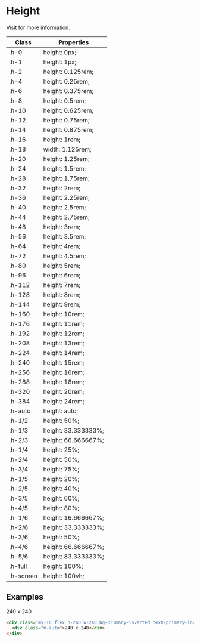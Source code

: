 # Height

Visit []() for more information.

| Class     | Properties          |
| --------- | ------------------- |
| .h-0      | height: 0px;        |
| .h-1      | height: 1px;        |
| .h-2      | height: 0.125rem;   |
| .h-4      | height: 0.25rem;    |
| .h-6      | height: 0.375rem;   |
| .h-8      | height: 0.5rem;     |
| .h-10     | height: 0.625rem;   |
| .h-12     | height: 0.75rem;    |
| .h-14     | height: 0.875rem;   |
| .h-16     | height: 1rem;       |
| .h-18     | width: 1.125rem;    |
| .h-20     | height: 1.25rem;    |
| .h-24     | height: 1.5rem;     |
| .h-28     | height: 1.75rem;    |
| .h-32     | height: 2rem;       |
| .h-36     | height: 2.25rem;    |
| .h-40     | height: 2.5rem;     |
| .h-44     | height: 2.75rem;    |
| .h-48     | height: 3rem;       |
| .h-56     | height: 3.5rem;     |
| .h-64     | height: 4rem;       |
| .h-72     | height: 4.5rem;     |
| .h-80     | height: 5rem;       |
| .h-96     | height: 6rem;       |
| .h-112    | height: 7rem;       |
| .h-128    | height: 8rem;       |
| .h-144    | height: 9rem;       |
| .h-160    | height: 10rem;      |
| .h-176    | height: 11rem;      |
| .h-192    | height: 12rem;      |
| .h-208    | height: 13rem;      |
| .h-224    | height: 14rem;      |
| .h-240    | height: 15rem;      |
| .h-256    | height: 16rem;      |
| .h-288    | height: 18rem;      |
| .h-320    | height: 20rem;      |
| .h-384    | height: 24rem;      |
| .h-auto   | height: auto;       |
| .h-1/2    | height: 50%;        |
| .h-1/3    | height: 33.333333%; |
| .h-2/3    | height: 66.666667%; |
| .h-1/4    | height: 25%;        |
| .h-2/4    | height: 50%;        |
| .h-3/4    | height: 75%;        |
| .h-1/5    | height: 20%;        |
| .h-2/5    | height: 40%;        |
| .h-3/5    | height: 60%;        |
| .h-4/5    | height: 80%;        |
| .h-1/6    | height: 16.666667%; |
| .h-2/6    | height: 33.333333%; |
| .h-3/6    | height: 50%;        |
| .h-4/6    | height: 66.666667%; |
| .h-5/6    | height: 83.333333%; |
| .h-full   | height: 100%;       |
| .h-screen | height: 100vh;      |

## Examples

<div class="mds">
  <div class="my-16 flex h-240 w-240 bg-primary-inverted text-primary-inverted">
    <div class="m-auto">240 x 240</div>
  </div>
</div>

```html
<div class="my-16 flex h-240 w-240 bg-primary-inverted text-primary-inverted">
  <div class="m-auto">240 x 240</div>
</div>
```
